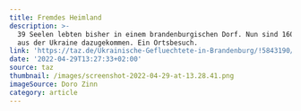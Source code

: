 ```yaml
---
title: Fremdes Heimland
description: >-
  39 Seelen lebten bisher in einem brandenburgischen Dorf. Nun sind 160 Menschen
  aus der Ukraine dazugekommen. Ein Ortsbesuch.
link: 'https://taz.de/Ukrainische-Gefluechtete-in-Brandenburg/!5843190/'
date: '2022-04-29T13:27:33+02:00'
source: taz
thumbnail: /images/screenshot-2022-04-29-at-13.28.41.png
imageSource: Doro Zinn
category: article
---
```


